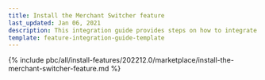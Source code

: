 ```yaml
---
title: Install the Merchant Switcher feature
last_updated: Jan 06, 2021
description: This integration guide provides steps on how to integrate the Merchant Switcher feature into a Spryker project.
template: feature-integration-guide-template
---
```


{% include pbc/all/install-features/202212.0/marketplace/install-the-merchant-switcher-feature.md %} <!-- To edit, see /_includes/pbc/all/install-features/202212.0/marketplace/install-the-merchant-switcher-feature.md -->
